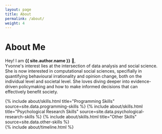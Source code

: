 ```yaml
---
layout: page
title: About
permalink: /about/
weight: 4
---
```


# **About Me**

Hey! I am **{{ site.author.name }}** :wave:,<br>
Yvonne's interest lies at the intersection of data analysis and social science. She is now interested in computational social sciences, specifially in quantifying behavioural irrationality and opinion change, both on the individual level and societal level. She loves diving deeper into evidence-driven policymaking and how to make informed decisions that can effectively benefit society. 

<div class="row">
{% include about/skills.html title="Programming Skills" source=site.data.programming-skills %}
{% include about/skills.html title="Psychological Research Skills" source=site.data.psychological-research-skills %}
{% include about/skills.html title="Other Skills" source=site.data.other-skills %}

</div>

<div class="row">
{% include about/timeline.html %}
</div>
